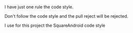 I have just one rule the code style.

Don't follow the code style and the pull reject will be rejected.

I use for this project the SquareAndroid code style
